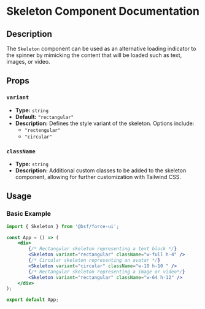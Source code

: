 # Skeleton Component Documentation

## Description

The `Skeleton` component can be used as an alternative loading indicator to the spinner by mimicking the content that will be loaded such as text, images, or video.

## Props

### `variant`
- **Type:** `string`
- **Default:** `"rectangular"`
- **Description:** Defines the style variant of the skeleton. Options include:
  - `"rectengular"` 
  - `"circular"`

### `className`
- **Type:** `string`
- **Description:** Additional custom classes to be added to the skeleton component, allowing for further customization with Tailwind CSS.

## Usage

### Basic Example

```jsx
import { Skeleton } from '@bsf/force-ui';

const App = () => (
    <div>
        {/* Rectangular skeleton representing a text block */}
        <Skeleton variant="rectangular" className="w-full h-4" />
        {/* Circular skeleton representing an avatar */}
        <Skeleton variant="circular" className="w-10 h-10 " />
        {/* Rectangular skeleton representing a image or video*/}
        <Skeleton variant="rectangular" className="w-64 h-12" />
    </div>
);

export default App;
```

